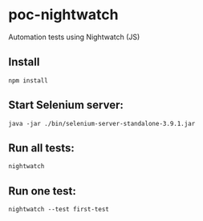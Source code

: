 # poc-nightwatch
Automation tests using Nightwatch (JS) 

## Install
```
npm install
```

## Start Selenium server:
```
java -jar ./bin/selenium-server-standalone-3.9.1.jar
```

## Run all tests:
```
nightwatch 
```

## Run one test:
```
nightwatch --test first-test
```
